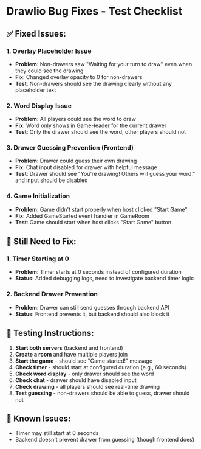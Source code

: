 # Drawlio Bug Fixes - Test Checklist

## ✅ Fixed Issues:

### 1. Overlay Placeholder Issue

- **Problem**: Non-drawers saw "Waiting for your turn to draw" even when they could see the drawing
- **Fix**: Changed overlay opacity to 0 for non-drawers
- **Test**: Non-drawers should see the drawing clearly without any placeholder text

### 2. Word Display Issue

- **Problem**: All players could see the word to draw
- **Fix**: Word only shows in GameHeader for the current drawer
- **Test**: Only the drawer should see the word, other players should not

### 3. Drawer Guessing Prevention (Frontend)

- **Problem**: Drawer could guess their own drawing
- **Fix**: Chat input disabled for drawer with helpful message
- **Test**: Drawer should see "You're drawing! Others will guess your word." and input should be disabled

### 4. Game Initialization

- **Problem**: Game didn't start properly when host clicked "Start Game"
- **Fix**: Added GameStarted event handler in GameRoom
- **Test**: Game should start when host clicks "Start Game" button

## 🔧 Still Need to Fix:

### 1. Timer Starting at 0

- **Problem**: Timer starts at 0 seconds instead of configured duration
- **Status**: Added debugging logs, need to investigate backend timer logic

### 2. Backend Drawer Prevention

- **Problem**: Drawer can still send guesses through backend API
- **Status**: Frontend prevents it, but backend should also block it

## 🧪 Testing Instructions:

1. **Start both servers** (backend and frontend)
2. **Create a room** and have multiple players join
3. **Start the game** - should see "Game started!" message
4. **Check timer** - should start at configured duration (e.g., 60 seconds)
5. **Check word display** - only drawer should see the word
6. **Check chat** - drawer should have disabled input
7. **Check drawing** - all players should see real-time drawing
8. **Test guessing** - non-drawers should be able to guess, drawer should not

## 🐛 Known Issues:

- Timer may still start at 0 seconds
- Backend doesn't prevent drawer from guessing (though frontend does)
